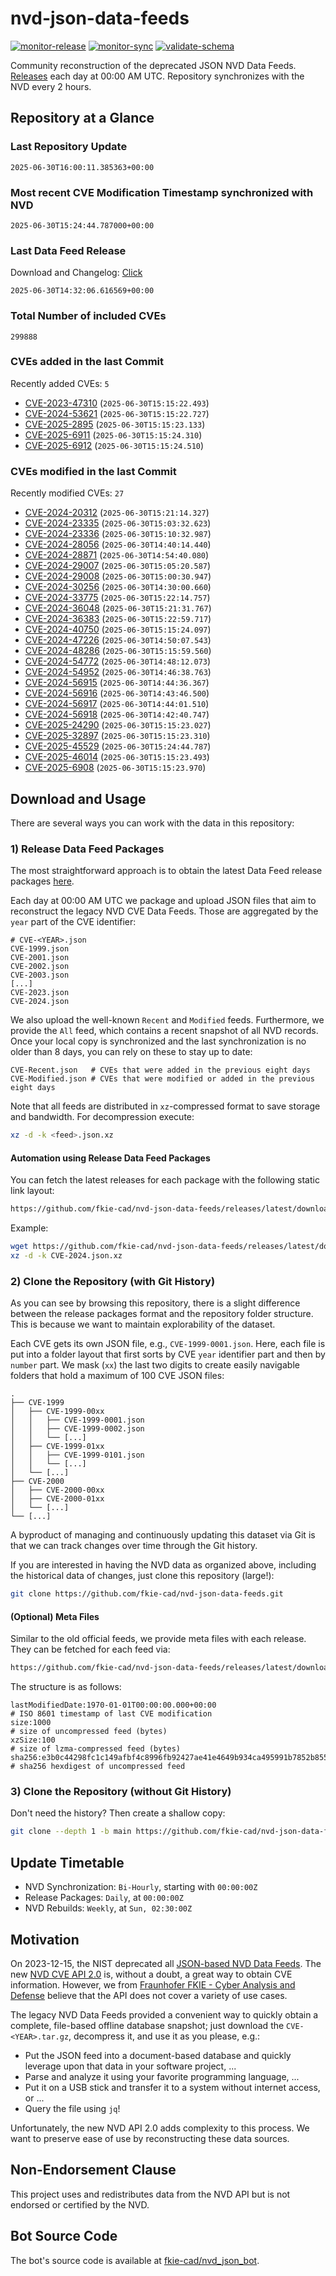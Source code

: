 # nvd-json-data-feeds

[![monitor-release](https://github.com/fkie-cad/nvd-json-data-feeds/actions/workflows/monitor_release.yml/badge.svg)](https://github.com/fkie-cad/nvd-json-data-feeds/actions/workflows/monitor_release.yml)
[![monitor-sync](https://github.com/fkie-cad/nvd-json-data-feeds/actions/workflows/monitor_sync.yml/badge.svg)](https://github.com/fkie-cad/nvd-json-data-feeds/actions/workflows/monitor_sync.yml)
[![validate-schema](https://github.com/fkie-cad/nvd-json-data-feeds/actions/workflows/validate_schema.yml/badge.svg)](https://github.com/fkie-cad/nvd-json-data-feeds/actions/workflows/validate_schema.yml)

Community reconstruction of the deprecated JSON NVD Data Feeds.
[Releases](https://github.com/fkie-cad/nvd-json-data-feeds/releases/latest) each day at 00:00 AM UTC.
Repository synchronizes with the NVD every 2 hours.

## Repository at a Glance

### Last Repository Update

```plain
2025-06-30T16:00:11.385363+00:00
```

### Most recent CVE Modification Timestamp synchronized with NVD

```plain
2025-06-30T15:24:44.787000+00:00
```

### Last Data Feed Release

Download and Changelog: [Click](https://github.com/fkie-cad/nvd-json-data-feeds/releases/latest)

```plain
2025-06-30T14:32:06.616569+00:00
```

### Total Number of included CVEs

```plain
299888
```

### CVEs added in the last Commit

Recently added CVEs: `5`

- [CVE-2023-47310](CVE-2023/CVE-2023-473xx/CVE-2023-47310.json) (`2025-06-30T15:15:22.493`)
- [CVE-2024-53621](CVE-2024/CVE-2024-536xx/CVE-2024-53621.json) (`2025-06-30T15:15:22.727`)
- [CVE-2025-2895](CVE-2025/CVE-2025-28xx/CVE-2025-2895.json) (`2025-06-30T15:15:23.133`)
- [CVE-2025-6911](CVE-2025/CVE-2025-69xx/CVE-2025-6911.json) (`2025-06-30T15:15:24.310`)
- [CVE-2025-6912](CVE-2025/CVE-2025-69xx/CVE-2025-6912.json) (`2025-06-30T15:15:24.510`)


### CVEs modified in the last Commit

Recently modified CVEs: `27`

- [CVE-2024-20312](CVE-2024/CVE-2024-203xx/CVE-2024-20312.json) (`2025-06-30T15:21:14.327`)
- [CVE-2024-23335](CVE-2024/CVE-2024-233xx/CVE-2024-23335.json) (`2025-06-30T15:03:32.623`)
- [CVE-2024-23336](CVE-2024/CVE-2024-233xx/CVE-2024-23336.json) (`2025-06-30T15:10:32.987`)
- [CVE-2024-28056](CVE-2024/CVE-2024-280xx/CVE-2024-28056.json) (`2025-06-30T14:40:14.440`)
- [CVE-2024-28871](CVE-2024/CVE-2024-288xx/CVE-2024-28871.json) (`2025-06-30T14:54:40.080`)
- [CVE-2024-29007](CVE-2024/CVE-2024-290xx/CVE-2024-29007.json) (`2025-06-30T15:05:20.587`)
- [CVE-2024-29008](CVE-2024/CVE-2024-290xx/CVE-2024-29008.json) (`2025-06-30T15:00:30.947`)
- [CVE-2024-30256](CVE-2024/CVE-2024-302xx/CVE-2024-30256.json) (`2025-06-30T14:30:00.660`)
- [CVE-2024-33775](CVE-2024/CVE-2024-337xx/CVE-2024-33775.json) (`2025-06-30T15:22:14.757`)
- [CVE-2024-36048](CVE-2024/CVE-2024-360xx/CVE-2024-36048.json) (`2025-06-30T15:21:31.767`)
- [CVE-2024-36383](CVE-2024/CVE-2024-363xx/CVE-2024-36383.json) (`2025-06-30T15:22:59.717`)
- [CVE-2024-40750](CVE-2024/CVE-2024-407xx/CVE-2024-40750.json) (`2025-06-30T15:15:24.097`)
- [CVE-2024-47226](CVE-2024/CVE-2024-472xx/CVE-2024-47226.json) (`2025-06-30T14:50:07.543`)
- [CVE-2024-48286](CVE-2024/CVE-2024-482xx/CVE-2024-48286.json) (`2025-06-30T15:15:59.560`)
- [CVE-2024-54772](CVE-2024/CVE-2024-547xx/CVE-2024-54772.json) (`2025-06-30T14:48:12.073`)
- [CVE-2024-54952](CVE-2024/CVE-2024-549xx/CVE-2024-54952.json) (`2025-06-30T14:46:38.763`)
- [CVE-2024-56915](CVE-2024/CVE-2024-569xx/CVE-2024-56915.json) (`2025-06-30T14:44:36.367`)
- [CVE-2024-56916](CVE-2024/CVE-2024-569xx/CVE-2024-56916.json) (`2025-06-30T14:43:46.500`)
- [CVE-2024-56917](CVE-2024/CVE-2024-569xx/CVE-2024-56917.json) (`2025-06-30T14:44:01.510`)
- [CVE-2024-56918](CVE-2024/CVE-2024-569xx/CVE-2024-56918.json) (`2025-06-30T14:42:40.747`)
- [CVE-2025-24290](CVE-2025/CVE-2025-242xx/CVE-2025-24290.json) (`2025-06-30T15:15:23.027`)
- [CVE-2025-32897](CVE-2025/CVE-2025-328xx/CVE-2025-32897.json) (`2025-06-30T15:15:23.310`)
- [CVE-2025-45529](CVE-2025/CVE-2025-455xx/CVE-2025-45529.json) (`2025-06-30T15:24:44.787`)
- [CVE-2025-46014](CVE-2025/CVE-2025-460xx/CVE-2025-46014.json) (`2025-06-30T15:15:23.493`)
- [CVE-2025-6908](CVE-2025/CVE-2025-69xx/CVE-2025-6908.json) (`2025-06-30T15:15:23.970`)


## Download and Usage

There are several ways you can work with the data in this repository:

### 1) Release Data Feed Packages

The most straightforward approach is to obtain the latest Data Feed release packages [here](https://github.com/fkie-cad/nvd-json-data-feeds/releases/latest).

Each day at 00:00 AM UTC we package and upload JSON files that aim to reconstruct the legacy NVD CVE Data Feeds.
Those are aggregated by the `year` part of the CVE identifier:

```
# CVE-<YEAR>.json
CVE-1999.json
CVE-2001.json
CVE-2002.json
CVE-2003.json
[...]
CVE-2023.json
CVE-2024.json
```

We also upload the well-known `Recent` and `Modified` feeds.
Furthermore, we provide the `All` feed, which contains a recent snapshot of all NVD records.
Once your local copy is synchronized and the last synchronization is no older than 8 days, you can rely on these to stay up to date:

```plain
CVE-Recent.json   # CVEs that were added in the previous eight days
CVE-Modified.json # CVEs that were modified or added in the previous eight days
```

Note that all feeds are distributed in `xz`-compressed format to save storage and bandwidth.
For decompression execute:

```sh
xz -d -k <feed>.json.xz
```

#### Automation using Release Data Feed Packages

You can fetch the latest releases for each package with the following static link layout:

```sh
https://github.com/fkie-cad/nvd-json-data-feeds/releases/latest/download/CVE-<YEAR>.json.xz
```

Example:

```sh
wget https://github.com/fkie-cad/nvd-json-data-feeds/releases/latest/download/CVE-2024.json.xz
xz -d -k CVE-2024.json.xz
```

### 2) Clone the Repository (with Git History)

As you can see by browsing this repository, there is a slight difference between the release packages format and the repository folder structure.
This is because we want to maintain explorability of the dataset.

Each CVE gets its own JSON file, e.g., `CVE-1999-0001.json`.
Here, each file is put into a folder layout that first sorts by CVE `year` identifier part and then by `number` part.
We mask (`xx`) the last two digits to create easily navigable folders that hold a maximum of 100 CVE JSON files:

```plain
.
├── CVE-1999
│   ├── CVE-1999-00xx
│   │   ├── CVE-1999-0001.json
│   │   ├── CVE-1999-0002.json
│   │   └── [...]
│   ├── CVE-1999-01xx
│   │   ├── CVE-1999-0101.json
│   │   └── [...]
│   └── [...]
├── CVE-2000
│   ├── CVE-2000-00xx
│   ├── CVE-2000-01xx
│   └── [...]
└── [...]
```

A byproduct of managing and continuously updating this dataset via Git is that we can track changes over time through the Git history.

If you are interested in having the NVD data as organized above, including the historical data of changes, just clone this repository (large!):

```sh
git clone https://github.com/fkie-cad/nvd-json-data-feeds.git
```

#### (Optional) Meta Files

Similar to the old official feeds, we provide meta files with each release. They can be fetched for each feed via:

```sh
https://github.com/fkie-cad/nvd-json-data-feeds/releases/latest/download/CVE-<YEAR>.meta
```

The structure is as follows:

```plain
lastModifiedDate:1970-01-01T00:00:00.000+00:00                          # ISO 8601 timestamp of last CVE modification
size:1000                                                               # size of uncompressed feed (bytes)
xzSize:100                                                              # size of lzma-compressed feed (bytes)
sha256:e3b0c44298fc1c149afbf4c8996fb92427ae41e4649b934ca495991b7852b855 # sha256 hexdigest of uncompressed feed
```

### 3) Clone the Repository (without Git History)

Don't need the history? Then create a shallow copy:

```sh
git clone --depth 1 -b main https://github.com/fkie-cad/nvd-json-data-feeds.git
```


## Update Timetable

* NVD Synchronization: `Bi-Hourly`, starting with `00:00:00Z`
* Release Packages: `Daily`, at `00:00:00Z`
* NVD Rebuilds: `Weekly`, at `Sun, 02:30:00Z`


## Motivation

On 2023-12-15, the NIST deprecated all [JSON-based NVD Data Feeds](https://nvd.nist.gov/vuln/data-feeds#divRetirementBanner-1).
The new [NVD CVE API 2.0](https://nvd.nist.gov/developers/vulnerabilities) is, without a doubt, a great way to obtain CVE information.
However, we from [Fraunhofer FKIE - Cyber Analysis and Defense](https://www.fkie.fraunhofer.de/en/departments/cad.html) believe that the API does not cover a variety of use cases.

The legacy NVD Data Feeds provided a convenient way to quickly obtain a complete, file-based offline database snapshot; just download the `CVE-<YEAR>.tar.gz`, decompress it, and use it as you please, e.g.:

- Put the JSON feed into a document-based database and quickly leverage upon that data in your software project, ...
- Parse and analyze it using your favorite programming language, ...
- Put it on a USB stick and transfer it to a system without internet access, or ...
- Query the file using `jq`!

Unfortunately, the new NVD API 2.0 adds complexity to this process.
We want to preserve ease of use by reconstructing these data sources.

## Non-Endorsement Clause

This project uses and redistributes data from the NVD API but is not endorsed or certified by the NVD.

## Bot Source Code

The bot's source code is available at [fkie-cad/nvd\_json\_bot](https://github.com/fkie-cad/nvd_json_bot).